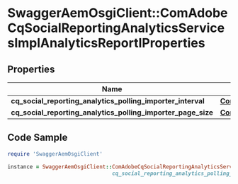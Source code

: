 # SwaggerAemOsgiClient::ComAdobeCqSocialReportingAnalyticsServicesImplAnalyticsReportIProperties

## Properties

Name | Type | Description | Notes
------------ | ------------- | ------------- | -------------
**cq_social_reporting_analytics_polling_importer_interval** | [**ConfigNodePropertyInteger**](ConfigNodePropertyInteger.md) |  | [optional] 
**cq_social_reporting_analytics_polling_importer_page_size** | [**ConfigNodePropertyInteger**](ConfigNodePropertyInteger.md) |  | [optional] 

## Code Sample

```ruby
require 'SwaggerAemOsgiClient'

instance = SwaggerAemOsgiClient::ComAdobeCqSocialReportingAnalyticsServicesImplAnalyticsReportIProperties.new(cq_social_reporting_analytics_polling_importer_interval: null,
                                 cq_social_reporting_analytics_polling_importer_page_size: null)
```


